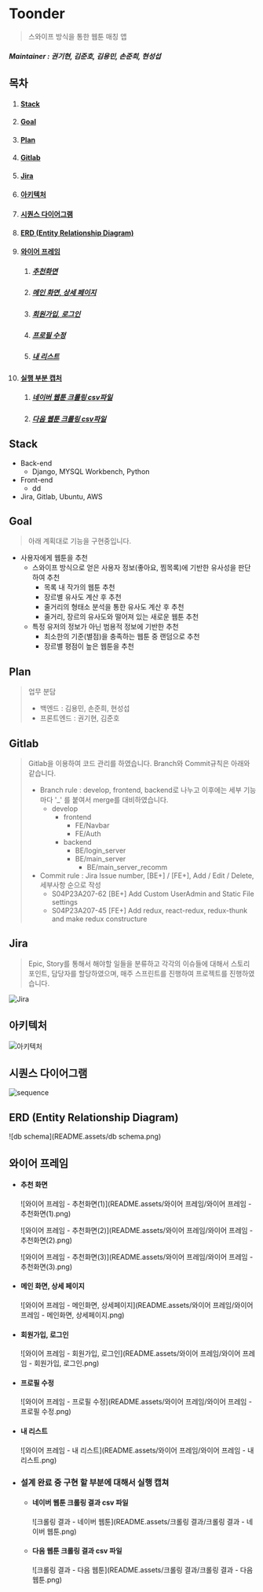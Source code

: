 # Toonder

> 스와이프 방식을 통한 웹툰 매칭 앱

##### Maintainer : 권기현, 김준호, 김용민, 손준희, 현성섭



## 목차

1. #### [Stack](#stack)

2. #### [Goal](#goal)

3. #### [Plan](#plan)

4. #### [Gitlab](#gitlab)

5. #### [Jira](#jira)

6. #### [아키텍처](#아키텍처)

7. #### [시퀀스 다이어그램](#시퀀스-다이어그램)

8. #### [ERD (Entity Relationship Diagram)](#erd-(entity-relationship-diagram))

9. #### [와이어 프레임](#와이어-프레임)

   1. ##### [추천화면](#추천화면)

   2. ##### [메인 화면, 상세 페이지](#메인-화면,-상세-페이지)

   3. ##### [회원가입, 로그인](#회원가입,-로그인)

   4. ##### [프로필 수정](#프로필-수정)

   5. ##### [내 리스트](#내-리스트)

10. #### [실행 부분 캡처](#실행-부분-캡처)

    1. ##### [네이버 웹툰 크롤링 csv파일](#네이버-웹툰-크롤링-csv파일)

    2. ##### [다음 웹툰 크롤링 csv파일](#다음-웹툰-크롤링-csv파일)



## Stack

* Back-end
  * Django, MYSQL Workbench, Python
* Front-end
  * dd
* Jira, Gitlab, Ubuntu, AWS



## Goal

> 아래 계획대로 기능을 구현중입니다.

* 사용자에게 웹툰을 추천
  * 스와이프 방식으로 얻은 사용자 정보(좋아요, 찜목록)에 기반한 유사성을 판단하여 추천
    * 목록 내 작가의 웹툰 추천
    * 장르별 유사도 계산 후 추천
    * 줄거리의 형태소 분석을 통한 유사도 계산 후 추천
    * 줄거리, 장르의 유사도와 떨어져 있는 새로운 웹툰 추천
  * 특정 유저의 정보가 아닌 범용적 정보에 기반한 추천
    * 최소한의 기준(별점)을 충족하는 웹툰 중 랜덤으로 추천
    * 장르별 평점이 높은 웹툰을 추천



## Plan

> 업무 분담
>
> * 백엔드 : 김용민, 손준희, 현성섭
> * 프론트엔드 : 권기현, 김준호



## Gitlab

> Gitlab을 이용하여 코드 관리를 하였습니다. Branch와 Commit규칙은 아래와 같습니다.
>
> * Branch rule : develop, frontend, backend로 나누고 이후에는 세부 기능마다 '_' 를 붙여서 merge를 대비하였습니다.
>   * develop
>     * frontend
>       * FE/Navbar
>       * FE/Auth
>     * backend
>       * BE/login_server
>       * BE/main_server
>         * BE/main_server_recomm
> * Commit rule : Jira Issue number, [BE+] / [FE+], Add / Edit / Delete, 세부사항 순으로 작성
>   * S04P23A207-62 [BE+] Add Custom UserAdmin and Static File settings
>   * S04P23A207-45 [FE+] Add redux, react-redux, redux-thunk and make redux constructure



## Jira

> Epic, Story를 통해서 해야할 일들을 분류하고 각각의 이슈들에 대해서 스토리 포인트, 담당자를 할당하였으며, 매주 스프린트를 진행하여 프로젝트를 진행하였습니다.

![Jira](README.assets/Jira.png)



## 아키텍처

![아키텍처](README.assets/아키텍처.png)



## 시퀀스 다이어그램

![sequence](README.assets/sequence.png)



## ERD (Entity Relationship Diagram)

![db schema](README.assets/db schema.png)



## 와이어 프레임

* #### 추천 화면

  ![와이어 프레임 - 추천화면(1)](README.assets/와이어 프레임/와이어 프레임 - 추천화면(1).png)

  ![와이어 프레임 - 추천화면(2)](README.assets/와이어 프레임/와이어 프레임 - 추천화면(2).png)

  ![와이어 프레임 - 추천화면(3)](README.assets/와이어 프레임/와이어 프레임 - 추천화면(3).png)

  

* #### 메인 화면, 상세 페이지

  ![와이어 프레임 - 메인화면, 상세페이지](README.assets/와이어 프레임/와이어 프레임 - 메인화면, 상세페이지.png)

  

* #### 회원가입, 로그인

  ![와이어 프레임 - 회원가입, 로그인](README.assets/와이어 프레임/와이어 프레임 - 회원가입, 로그인.png)

  

* #### 프로필 수정

  ![와이어 프레임 - 프로필 수정](README.assets/와이어 프레임/와이어 프레임 - 프로필 수정.png)

  

* #### 내 리스트

  ![와이어 프레임 - 내 리스트](README.assets/와이어 프레임/와이어 프레임 - 내 리스트.png)






* ### 설계 완료 중 구현 할 부분에 대해서 실행 캡쳐

  * #### 네이버 웹툰 크롤링 결과 csv 파일

    ![크롤링 결과 - 네이버 웹툰](README.assets/크롤링 결과/크롤링 결과 - 네이버 웹툰.png)

    

  * #### 다음 웹툰 크롤링 결과 csv 파일

    ![크롤링 결과 - 다음 웹툰](README.assets/크롤링 결과/크롤링 결과 - 다음 웹툰.png)

    


